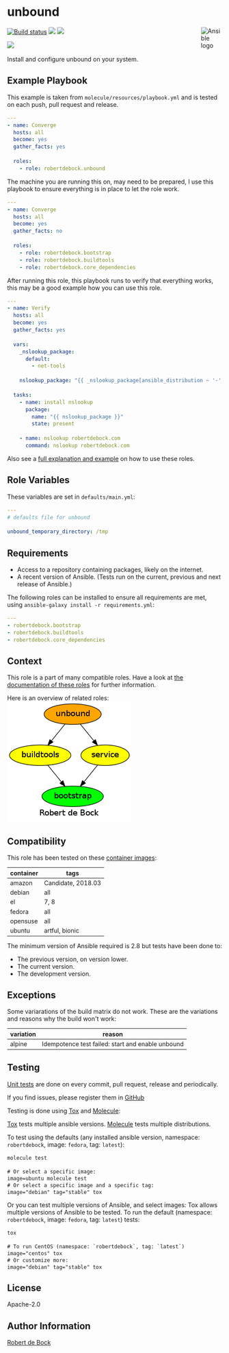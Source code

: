 unbound
=========

<img src="https://docs.ansible.com/ansible-tower/3.2.4/html_ja/installandreference/_static/images/logo_invert.png" width="10%" height="10%" alt="Ansible logo" align="right"/>
<a href="https://travis-ci.org/robertdebock/ansible-role-unbound"> <img src="https://travis-ci.org/robertdebock/ansible-role-unbound.svg?branch=master" alt="Build status"/></a> <img src="https://img.shields.io/ansible/role/d/45335"/> <img src="https://img.shields.io/ansible/quality/45335"/>

<a href="https://github.com/robertdebock/ansible-role-unbound/actions"><img src="https://github.com/robertdebock/ansible-role-unbound/workflows/GitHub%20Action/badge.svg"/></a>

Install and configure unbound on your system.

Example Playbook
----------------

This example is taken from `molecule/resources/playbook.yml` and is tested on each push, pull request and release.
```yaml
---
- name: Converge
  hosts: all
  become: yes
  gather_facts: yes

  roles:
    - role: robertdebock.unbound
```

The machine you are running this on, may need to be prepared, I use this playbook to ensure everything is in place to let the role work.
```yaml
---
- name: Converge
  hosts: all
  become: yes
  gather_facts: no

  roles:
    - role: robertdebock.bootstrap
    - role: robertdebock.buildtools
    - role: robertdebock.core_dependencies
```

After running this role, this playbook runs to verify that everything works, this may be a good example how you can use this role.
```yaml
---
- name: Verify
  hosts: all
  become: yes
  gather_facts: yes

  vars:
    _nslookup_package:
      default:
        - net-tools

    nslookup_package: "{{ _nslookup_package[ansible_distribution ~ '-' ~ ansible_distribution_major_version] | default(_nslookup_package[ansible_distribution] | default(_nslookup_package['default'])) }}"

  tasks:
    - name: install nslookup
      package:
        name: "{{ nslookup_package }}"
        state: present

    - name: nslookup robertdebock.com
      command: nslookup robertdebock.com
```

Also see a [full explanation and example](https://robertdebock.nl/how-to-use-these-roles.html) on how to use these roles.

Role Variables
--------------

These variables are set in `defaults/main.yml`:
```yaml
---
# defaults file for unbound

unbound_temporary_directory: /tmp
```

Requirements
------------

- Access to a repository containing packages, likely on the internet.
- A recent version of Ansible. (Tests run on the current, previous and next release of Ansible.)

The following roles can be installed to ensure all requirements are met, using `ansible-galaxy install -r requirements.yml`:

```yaml
---
- robertdebock.bootstrap
- robertdebock.buildtools
- robertdebock.core_dependencies

```

Context
-------

This role is a part of many compatible roles. Have a look at [the documentation of these roles](https://robertdebock.nl/) for further information.

Here is an overview of related roles:
![dependencies](https://raw.githubusercontent.com/robertdebock/drawings/artifacts/unbound.png "Dependency")


Compatibility
-------------

This role has been tested on these [container images](https://hub.docker.com/):

|container|tags|
|---------|----|
|amazon|Candidate, 2018.03|
|debian|all|
|el|7, 8|
|fedora|all|
|opensuse|all|
|ubuntu|artful, bionic|

The minimum version of Ansible required is 2.8 but tests have been done to:

- The previous version, on version lower.
- The current version.
- The development version.

Exceptions
----------

Some variarations of the build matrix do not work. These are the variations and reasons why the build won't work:

| variation                 | reason                 |
|---------------------------|------------------------|
| alpine | Idempotence test failed: start and enable unbound |


Testing
-------

[Unit tests](https://travis-ci.org/robertdebock/ansible-role-unbound) are done on every commit, pull request, release and periodically.

If you find issues, please register them in [GitHub](https://github.com/robertdebock/ansible-role-unbound/issues)

Testing is done using [Tox](https://tox.readthedocs.io/en/latest/) and [Molecule](https://github.com/ansible/molecule):

[Tox](https://tox.readthedocs.io/en/latest/) tests multiple ansible versions.
[Molecule](https://github.com/ansible/molecule) tests multiple distributions.

To test using the defaults (any installed ansible version, namespace: `robertdebock`, image: `fedora`, tag: `latest`):

```
molecule test

# Or select a specific image:
image=ubuntu molecule test
# Or select a specific image and a specific tag:
image="debian" tag="stable" tox
```

Or you can test multiple versions of Ansible, and select images:
Tox allows multiple versions of Ansible to be tested. To run the default (namespace: `robertdebock`, image: `fedora`, tag: `latest`) tests:

```
tox

# To run CentOS (namespace: `robertdebock`, tag: `latest`)
image="centos" tox
# Or customize more:
image="debian" tag="stable" tox
```

License
-------

Apache-2.0


Author Information
------------------

[Robert de Bock](https://robertdebock.nl/)
